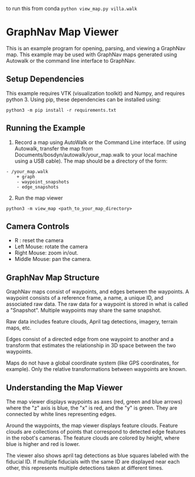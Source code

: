 <!--
Copyright (c) 2021 Boston Dynamics, Inc.  All rights reserved.

Downloading, reproducing, distributing or otherwise using the SDK Software
is subject to the terms and conditions of the Boston Dynamics Software
Development Kit License (20191101-BDSDK-SL).
-->


to run this from conda `python view_map.py villa.walk`
# GraphNav Map Viewer

This is an example program for opening, parsing, and viewing a GraphNav map. This example may be used with GraphNav maps generated using Autowalk or the command line interface to GraphNav.

## Setup Dependencies

This example requires VTK (visualization toolkit) and Numpy, and requires python 3. Using pip, these dependencies can be installed using:

```
python3 -m pip install -r requirements.txt
```

## Running the Example
1. Record a map using AutoWalk or the Command Line interface. (If using Autowalk, transfer the map from Documents/bosdyn/autowalk/your_map.walk to your local machine using a USB cable). The map should be a directory of the form:

````
- /your_map.walk
    + graph
    - waypoint_snapshots
    - edge_snapshots
````

2. Run the map viewer
```
python3 -m view_map <path_to_your_map_directory>
```

## Camera Controls

- R : reset the camera
- Left Mouse: rotate the camera
- Right Mouse: zoom in/out.
- Middle Mouse: pan the camera.

## GraphNav Map Structure

GraphNav maps consist of waypoints, and edges between the waypoints. A waypoint consists of a reference frame, a name, a unique ID, and associated raw data. The raw data for a waypoint is stored in what is called a "Snapshot". Multiple waypoints may share the same snapshot.

Raw data includes feature clouds, April tag detections, imagery, terrain maps, etc.

Edges consist of a directed edge from one waypoint to another and a transform that estimates the relationship in 3D space between the two waypoints.

Maps do not have a global coordinate system (like GPS coordinates, for example). Only the relative transformations between waypoints are known.

## Understanding the Map Viewer

The map viewer displays waypoints as axes (red, green and blue arrows) where the "z" axis is blue, the "x" is red, and the "y" is green.  They are connected by white lines representing edges.

Around the waypoints, the map viewer displays feature clouds. Feature clouds are collections of points that correspond to detected edge features in the robot's cameras. The feature clouds are colored by height, where blue is higher and red is lower.

The viewer also shows april tag detections as blue squares labeled with the fiducial ID. If multiple fiducials with the same ID are displayed near each other, this represents multiple detections taken at different times.